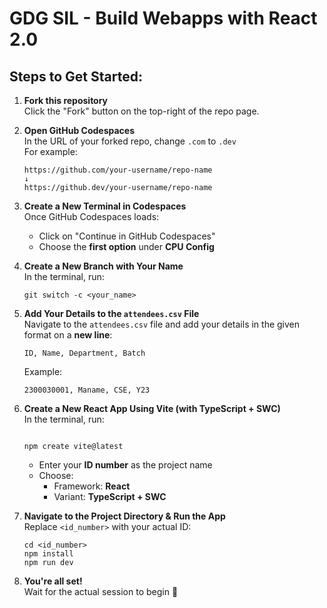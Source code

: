 # GDG SIL - Build Webapps with React 2.0

## Steps to Get Started:

1. **Fork this repository**  
   Click the "Fork" button on the top-right of the repo page.

2. **Open GitHub Codespaces**  
   In the URL of your forked repo, change `.com` to `.dev`  
   For example:  
   ```
   https://github.com/your-username/repo-name  
   ↓  
   https://github.dev/your-username/repo-name
   ```

3. **Create a New Terminal in Codespaces**  
   Once GitHub Codespaces loads:
   - Click on "Continue in GitHub Codespaces"
   - Choose the **first option** under **CPU Config**

4. **Create a New Branch with Your Name**  
   In the terminal, run:
   ```
   git switch -c <your_name>
   ```

5. **Add Your Details to the `attendees.csv` File**  
   Navigate to the `attendees.csv` file and add your details in the given format on a **new line**:
   ```
   ID, Name, Department, Batch
   ```
   Example:
   ```
   2300030001, Maname, CSE, Y23
   ```

6. **Create a New React App Using Vite (with TypeScript + SWC)**  
   In the terminal, run:
   ```

   npm create vite@latest
   ```
   - Enter your **ID number** as the project name
   - Choose:
     - Framework: **React**
     - Variant: **TypeScript + SWC**

7. **Navigate to the Project Directory & Run the App**  
   Replace `<id_number>` with your actual ID:
   ```
   cd <id_number>
   npm install
   npm run dev
   ```

8. **You're all set!**  
   Wait for the actual session to begin 🚀